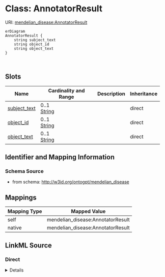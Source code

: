 # Class: AnnotatorResult



URI: [mendelian_disease:AnnotatorResult](http://w3id.org/ontogpt/mendelian_disease/AnnotatorResult)


```mermaid
erDiagram
AnnotatorResult {
    string subject_text  
    string object_id  
    string object_text  
}



```



<!-- no inheritance hierarchy -->


## Slots

| Name | Cardinality and Range | Description | Inheritance |
| ---  | --- | --- | --- |
| [subject_text](subject_text.md) | 0..1 <br/> [String](String.md) |  | direct |
| [object_id](object_id.md) | 0..1 <br/> [String](String.md) |  | direct |
| [object_text](object_text.md) | 0..1 <br/> [String](String.md) |  | direct |









## Identifier and Mapping Information







### Schema Source


* from schema: http://w3id.org/ontogpt/mendelian_disease





## Mappings

| Mapping Type | Mapped Value |
| ---  | ---  |
| self | mendelian_disease:AnnotatorResult |
| native | mendelian_disease:AnnotatorResult |





## LinkML Source

<!-- TODO: investigate https://stackoverflow.com/questions/37606292/how-to-create-tabbed-code-blocks-in-mkdocs-or-sphinx -->

### Direct

<details>
```yaml
name: AnnotatorResult
from_schema: http://w3id.org/ontogpt/mendelian_disease
rank: 1000
attributes:
  subject_text:
    name: subject_text
    from_schema: http://w3id.org/ontogpt/mendelian_disease
    rank: 1000
  object_id:
    name: object_id
    from_schema: http://w3id.org/ontogpt/mendelian_disease
    rank: 1000
  object_text:
    name: object_text
    from_schema: http://w3id.org/ontogpt/mendelian_disease
    rank: 1000

```
</details>

### Induced

<details>
```yaml
name: AnnotatorResult
from_schema: http://w3id.org/ontogpt/mendelian_disease
rank: 1000
attributes:
  subject_text:
    name: subject_text
    from_schema: http://w3id.org/ontogpt/mendelian_disease
    rank: 1000
    alias: subject_text
    owner: AnnotatorResult
    domain_of:
    - AnnotatorResult
    range: string
  object_id:
    name: object_id
    from_schema: http://w3id.org/ontogpt/mendelian_disease
    rank: 1000
    alias: object_id
    owner: AnnotatorResult
    domain_of:
    - AnnotatorResult
    range: string
  object_text:
    name: object_text
    from_schema: http://w3id.org/ontogpt/mendelian_disease
    rank: 1000
    alias: object_text
    owner: AnnotatorResult
    domain_of:
    - AnnotatorResult
    range: string

```
</details>